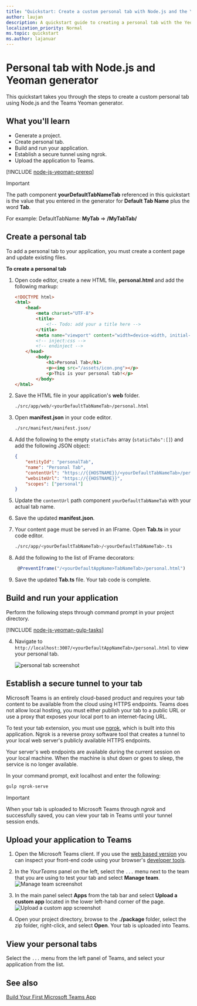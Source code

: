```yaml
---
title: "Quickstart: Create a custom personal tab with Node.js and the Yeoman Generator for Microsoft Teams"
author: laujan
description: A quickstart guide to creating a personal tab with the Yeoman Generator for Microsoft Teams.
localization_priority: Normal
ms.topic: quickstart
ms.author: lajanuar
---
```

# Personal tab with Node.js and Yeoman generator

This quickstart takes you through the steps to create a custom personal tab using Node.js and the Teams Yeoman generator.

## What you'll learn

* Generate a project.
* Create personal tab.
* Build and run your application.
* Establish a secure tunnel using ngrok.
* Upload the application to Teams.

[!INCLUDE [node-js-yeoman-prereq](~/includes/tabs/node-js-yeoman-prereq.md)]

> [!IMPORTANT]
> The path component **yourDefaultTabNameTab** referenced in this quickstart is the value that you entered in the generator for **Default Tab Name** plus the word **Tab**.
>
> For example: DefaultTabName: **MyTab** => **/MyTabTab/**

## Create a personal tab

To add a personal tab to your application, you must create a content page and update existing files.

**To create a personal tab**

1. Open code editor, create a new HTML file, **personal.html** and add the following markup:

    ```html
    <!DOCTYPE html>
    <html>
        <head>
            <meta charset="UTF-8">
            <title>
                <!-- Todo: add your a title here -->
            </title>
            <meta name="viewport" content="width=device-width, initial-scale=1.0">
            <!-- inject:css -->
            <!-- endinject -->
        </head>
            <body>
                <h1>Personal Tab</h1>
                <p><img src="/assets/icon.png"></p>
                <p>This is your personal tab!</p>
            </body>
    </html>
    ```

1. Save the HTML file in your application's **web** folder.

    ```bash
    ./src/app/web/<yourDefaultTabNameTab>/personal.html
    ```

1. Open **manifest.json** in your code editor.

    ```bash
    ./src/manifest/manifest.json/
   ```

1. Add the following to the empty `staticTabs` array (`staticTabs":[]`) and add the following JSON object:

    ```json
    {
        "entityId": "personalTab",
        "name": "Personal Tab",
        "contentUrl": "https://{{HOSTNAME}}/<yourDefaultTabNameTab>/personal.html",
        "websiteUrl": "https://{{HOSTNAME}}",
        "scopes": ["personal"]
    }

    ```

1. Update the `contentUrl` path component `yourDefaultTabNameTab` with your actual tab name.

1. Save the updated **manifest.json**.

1. Your content page must be served in an IFrame. Open **Tab.ts** in your code editor.

     ```bash
    ./src/app/<yourDefaultTabNameTab>/<yourDefaultTabNameTab>.ts
    ```

1. Add the following to the list of IFrame decorators:

    ```typescript
     @PreventIframe("/<yourDefaultAppName>TabNameTab>/personal.html")
    ```

1. Save the updated **Tab.ts** file. Your tab code is complete.

## Build and run your application

Perform the following steps through command prompt in your project directory.

[!INCLUDE [node-js-yeoman-gulp-tasks](~/includes/tabs/node-js-yeoman-gulp-tasks.md)]

4. Navigate to `http://localhost:3007/<yourDefaultAppNameTab>/personal.html` to view your personal tab.

    ![personal tab screenshot](/microsoftteams/platform/assets/images/tab-images/personalTab.PNG)

## Establish a secure tunnel to your tab

Microsoft Teams is an entirely cloud-based product and requires your tab content to be available from the cloud using HTTPS endpoints. Teams does not allow local hosting, you must either publish your tab to a public URL or use a proxy that exposes your local port to an internet-facing URL.

To test your tab extension, you must use [ngrok](https://ngrok.com/docs), which is built into this application. Ngrok is a reverse proxy software tool that creates a tunnel to your local web server's publicly available HTTPS endpoints.

Your server's web endpoints are available during the current session on your local machine. When the machine is shut down or goes to sleep, the service is no longer available.

In your command prompt, exit localhost and enter the following:

```bash    
gulp ngrok-serve
```

> [!IMPORTANT]
> When your tab is uploaded to Microsoft Teams through *ngrok* and successfully saved, you can view your tab in Teams until your tunnel session ends.

## Upload your application to Teams

1. Open the Microsoft Teams client. If you use the [web based version](https://teams.microsoft.com) you can inspect your front-end code using your browser's [developer tools](~/tabs/how-to/developer-tools.md).

1. In the *YourTeams* panel on the left, select the `...` menu next to the team that you are using to test your tab and select **Manage team**.
    ![Manage team screenshot](~/assets/images/tab-images/manage-team.png)

1. In the main panel select **Apps** from the tab bar and select **Upload a custom app** located in the lower left-hand corner of the page.
    ![Upload a custom app screenshot](~/assets/images/tab-images/upload-custom-app.png)

1. Open your project directory, browse to the **./package** folder, select the zip folder, right-click, and select **Open**. Your tab is uploaded into Teams.

## View your personal tabs

Select the `...` menu from the left panel of Teams, and select your application from the list.

## See also

[Build Your First Microsoft Teams App](https://github.com/OfficeDev/generator-teams/wiki/Build-Your-First-Microsoft-Teams-App)

